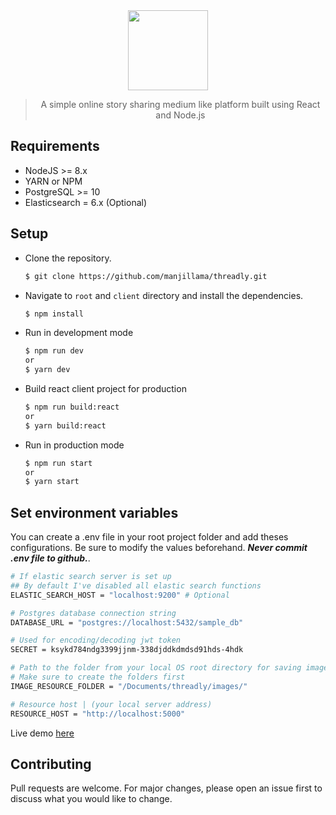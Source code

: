 <div align="center">
  <img width="128px" src="https://github.com/manjillama/threadly/blob/master/public/static/images/threadly-logo.png"/>
  <br/>

> A simple online story sharing medium like platform built using React and Node.js

</div>

## Requirements

- NodeJS >= 8.x 
- YARN or NPM
- PostgreSQL >= 10
- Elasticsearch = 6.x (Optional)

## Setup

- Clone the repository.

  ```bash
  $ git clone https://github.com/manjillama/threadly.git
  ```

- Navigate to `root` and `client` directory and install the dependencies.

  ```bash
  $ npm install
  ```

- Run in development mode

  ```bash
  $ npm run dev
  or
  $ yarn dev
  ```

- Build react client project for production

  ```bash
  $ npm run build:react
  or
  $ yarn build:react
  ```

- Run in production mode

  ```bash
  $ npm run start
  or
  $ yarn start
  ```

## Set environment variables

You can create a .env file in your root project folder and add theses configurations. Be sure to modify the values beforehand. **_Never commit .env file to github._**.

```bash
# If elastic search server is set up
## By default I've disabled all elastic search functions
ELASTIC_SEARCH_HOST = "localhost:9200" # Optional

# Postgres database connection string
DATABASE_URL = "postgres://localhost:5432/sample_db"

# Used for encoding/decoding jwt token
SECRET = ksykd784ndg3399jjnm-338djddkdmdsd91hds-4hdk

# Path to the folder from your local OS root directory for saving images in your local machine
# Make sure to create the folders first
IMAGE_RESOURCE_FOLDER = "/Documents/threadly/images/"

# Resource host | (your local server address)
RESOURCE_HOST = "http://localhost:5000"

```

Live demo [here](https://bit.ly/2zAtaBo)

## Contributing

Pull requests are welcome. For major changes, please open an issue first to discuss what you would like to change.
